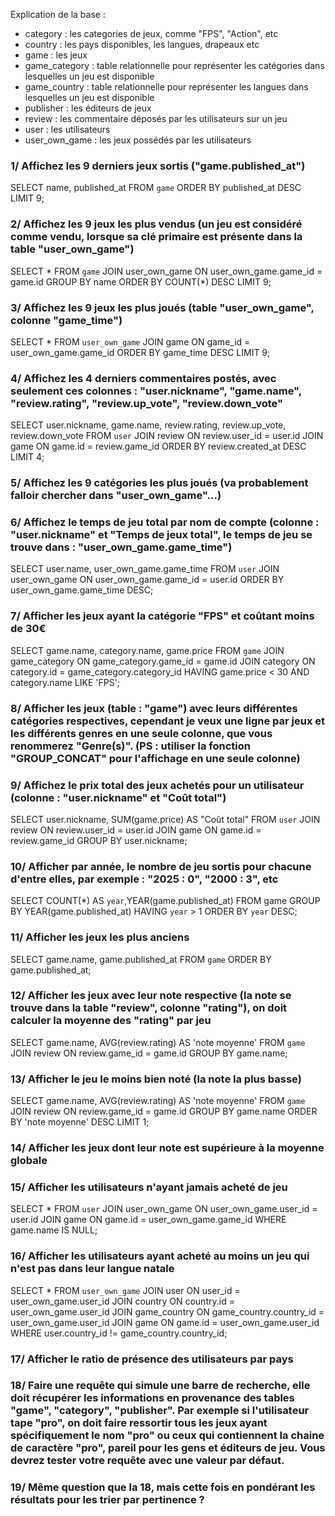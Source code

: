 
Explication de la base :
- category : les categories de jeux, comme "FPS", "Action", etc
- country : les pays disponibles, les langues, drapeaux etc
- game : les jeux
- game_category : table relationnelle pour représenter les catégories dans lesquelles un jeu est disponible
- game_country : table relationnelle pour représenter les langues dans lesquelles un jeu est disponible
- publisher : les éditeurs de jeux
- review : les commentaire déposés par les utilisateurs sur un jeu
- user : les utilisateurs
- user_own_game : les jeux possédés par les utilisateurs

### 1/ Affichez les 9 derniers jeux sortis ("game.published_at")

SELECT name, published_at FROM `game` ORDER BY published_at DESC LIMIT 9;

### 2/ Affichez les 9 jeux les plus vendus (un jeu est considéré comme vendu, lorsque sa clé primaire est présente dans la table "user_own_game")

SELECT * FROM `game` JOIN user_own_game ON user_own_game.game_id = game.id GROUP BY name ORDER BY COUNT(*) DESC LIMIT 9;

### 3/ Affichez les 9 jeux les plus joués (table "user_own_game", colonne "game_time")

SELECT * FROM `user_own_game` JOIN game ON game_id = user_own_game.game_id ORDER BY game_time DESC LIMIT 9;

### 4/ Affichez les 4 derniers commentaires postés, avec seulement ces colonnes : "user.nickname", "game.name", "review.rating", "review.up_vote", "review.down_vote"

 SELECT user.nickname, game.name, review.rating, review.up_vote, review.down_vote FROM `user` JOIN review ON review.user_id = user.id JOIN game ON game.id = review.game_id ORDER BY review.created_at DESC LIMIT 4;

### 5/ Affichez les 9 catégories les plus joués (va probablement falloir chercher dans "user_own_game"...)



### 6/ Affichez le temps de jeu total par nom de compte (colonne : "user.nickname" et "Temps de jeux total", le temps de jeu se trouve dans : "user_own_game.game_time")

SELECT user.name, user_own_game.game_time FROM `user`
JOIN user_own_game ON user_own_game.game_id = user.id
ORDER BY user_own_game.game_time DESC;

### 7/ Afficher les jeux ayant la catégorie "FPS" et coûtant moins de 30€

SELECT game.name, category.name, game.price FROM `game` JOIN game_category ON game_category.game_id = game.id JOIN category ON category.id = game_category.category_id HAVING game.price < 30 AND category.name LIKE 'FPS';

### 8/ Afficher les jeux (table : "game") avec leurs différentes catégories respectives, cependant je veux une ligne par jeux et les différents genres en une seule colonne, que vous renommerez "Genre(s)". (PS : utiliser la fonction "GROUP_CONCAT" pour l'affichage en une seule colonne)

### 9/ Affichez le prix total des jeux achetés pour un utilisateur (colonne : "user.nickname" et "Coût total")

SELECT user.nickname, SUM(game.price) AS "Coût total" FROM `user` JOIN review ON review.user_id = user.id JOIN game ON game.id = review.game_id GROUP BY user.nickname;

### 10/ Afficher par année, le nombre de jeu sortis pour chacune d'entre elles, par exemple : "2025 : 0", "2000 : 3", etc

SELECT COUNT(*) AS `year`,YEAR(game.published_at) FROM game GROUP BY YEAR(game.published_at) HAVING `year` > 1 ORDER BY `year` DESC;

### 11/ Afficher les jeux les plus anciens

SELECT game.name, game.published_at FROM `game`
ORDER BY game.published_at;

### 12/ Afficher les jeux avec leur note respective (la note se trouve dans la table "review", colonne "rating"), on doit calculer la moyenne des "rating" par jeu

SELECT game.name, AVG(review.rating) AS 'note moyenne'
FROM `game`
JOIN review ON review.game_id = game.id
GROUP BY game.name;

### 13/ Afficher le jeu le moins bien noté (la note la plus basse)

SELECT game.name, AVG(review.rating) AS 'note moyenne'
FROM `game`
JOIN review ON review.game_id = game.id
GROUP BY game.name
ORDER BY 'note moyenne' DESC LIMIT 1;

### 14/ Afficher les jeux dont leur note est supérieure à la moyenne globale

### 15/ Afficher les utilisateurs n'ayant jamais acheté de jeu

SELECT * FROM `user`
JOIN user_own_game ON user_own_game.user_id = user.id
JOIN game ON game.id = user_own_game.game_id
WHERE game.name IS NULL;

### 16/ Afficher les utilisateurs ayant acheté au moins un jeu qui n'est pas dans leur langue natale

SELECT * FROM `user_own_game`
JOIN user ON user_id = user_own_game.user_id
JOIN country ON country.id = user_own_game.user_id
JOIN game_country ON game_country.country_id = user_own_game.user_id
JOIN game ON game.id = user_own_game.user_id
WHERE user.country_id != game_country.country_id;

### 17/ Afficher le ratio de présence des utilisateurs par pays

### 18/ Faire une requête qui simule une barre de recherche, elle doit récupérer les informations en provenance des tables "game", "category", "publisher". Par exemple si l'utilisateur tape "pro", on doit faire ressortir tous les jeux ayant spécifiquement le nom "pro" ou ceux qui contiennent la chaine de caractère "pro", pareil pour les gens et éditeurs de jeu. Vous devrez tester votre requête avec une valeur par défaut.

### 19/ Même question que la 18, mais cette fois en pondérant les résultats pour les trier par pertinence ?